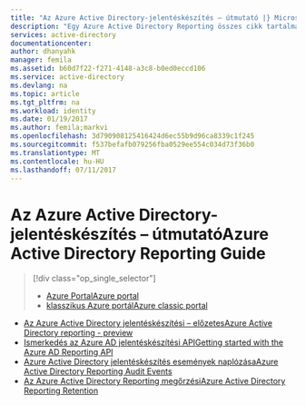 ```yaml
---
title: "Az Azure Active Directory-jelentéskészítés – útmutató |} Microsoft Docs"
description: "Egy Azure Active Directory Reporting összes cikk tartalmazó útmutató"
services: active-directory
documentationcenter: 
author: dhanyahk
manager: femila
ms.assetid: b60d7f22-f271-4148-a3c8-b0ed0eccd106
ms.service: active-directory
ms.devlang: na
ms.topic: article
ms.tgt_pltfrm: na
ms.workload: identity
ms.date: 01/19/2017
ms.author: femila;markvi
ms.openlocfilehash: 3d790908125416424d6ec55b9d96ca8339c1f245
ms.sourcegitcommit: f537befafb079256fba0529ee554c034d73f36b0
ms.translationtype: MT
ms.contentlocale: hu-HU
ms.lasthandoff: 07/11/2017
---
```

# <a name="azure-active-directory-reporting-guide"></a><span data-ttu-id="5ac7a-103">Az Azure Active Directory-jelentéskészítés – útmutató</span><span class="sxs-lookup"><span data-stu-id="5ac7a-103">Azure Active Directory Reporting Guide</span></span>
> [!div class="op_single_selector"]
> * [<span data-ttu-id="5ac7a-104">Azure Portal</span><span class="sxs-lookup"><span data-stu-id="5ac7a-104">Azure portal</span></span>](active-directory-reporting-guide.md)
> * [<span data-ttu-id="5ac7a-105">klasszikus Azure portál</span><span class="sxs-lookup"><span data-stu-id="5ac7a-105">Azure classic portal</span></span>](active-directory-reporting-guide-classic-portal.md)
> 
> 

* [<span data-ttu-id="5ac7a-106">Az Azure Active Directory jelentéskészítési – előzetes</span><span class="sxs-lookup"><span data-stu-id="5ac7a-106">Azure Active Directory reporting - preview</span></span>](active-directory-reporting-azure-portal.md)
* [<span data-ttu-id="5ac7a-107">Ismerkedés az Azure AD jelentéskészítési API</span><span class="sxs-lookup"><span data-stu-id="5ac7a-107">Getting started with the Azure AD Reporting API</span></span>](active-directory-reporting-api-getting-started.md)
* [<span data-ttu-id="5ac7a-108">Azure Active Directory jelentéskészítés események naplózása</span><span class="sxs-lookup"><span data-stu-id="5ac7a-108">Azure Active Directory Reporting Audit Events</span></span>](active-directory-reporting-audit-events.md)
* [<span data-ttu-id="5ac7a-109">Az Azure Active Directory Reporting megőrzési</span><span class="sxs-lookup"><span data-stu-id="5ac7a-109">Azure Active Directory Reporting Retention</span></span>](active-directory-reporting-retention.md)

